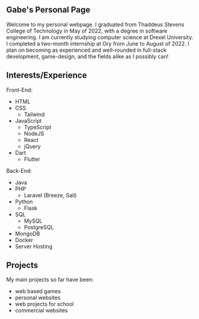 ## Gabe's Personal Page
Welcome to my personal webpage.
I graduated from Thaddeus Stevens College of Technology in May of 2022, with a degree in software engineering.
I am currently studying computer science at Drexel University.
I completed a two-month internship at Ory from June to August of 2022. 
I plan on becoming as experienced and well-rounded in full-stack development, game-design, and the fields alike as I possibly can!

## Interests/Experience
Front-End:
- HTML
- CSS
    - Tailwind
- JavaScript
    - TypeScript
    - NodeJS
    - React
    - jQuery
- Dart
    - Flutter

Back-End:
- Java
- PHP
    - Laravel (Breeze, Sail)
- Python
    - Flask
- SQL
    - MySQL
    - PostgreSQL
- MongoDB
- Docker
- Server Hosting

## Projects
My main projects so far have been:
- web based games
- personal websites
- web projects for school
- commercial websites
